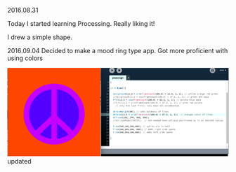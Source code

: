 2016.08.31 

Today I started learning Processing. 
Really liking it!

I drew a simple shape.

2016.09.04
Decided to make a mood ring type app. Got more proficient with using colors

![alt tag](/first_drawing.png)
updated